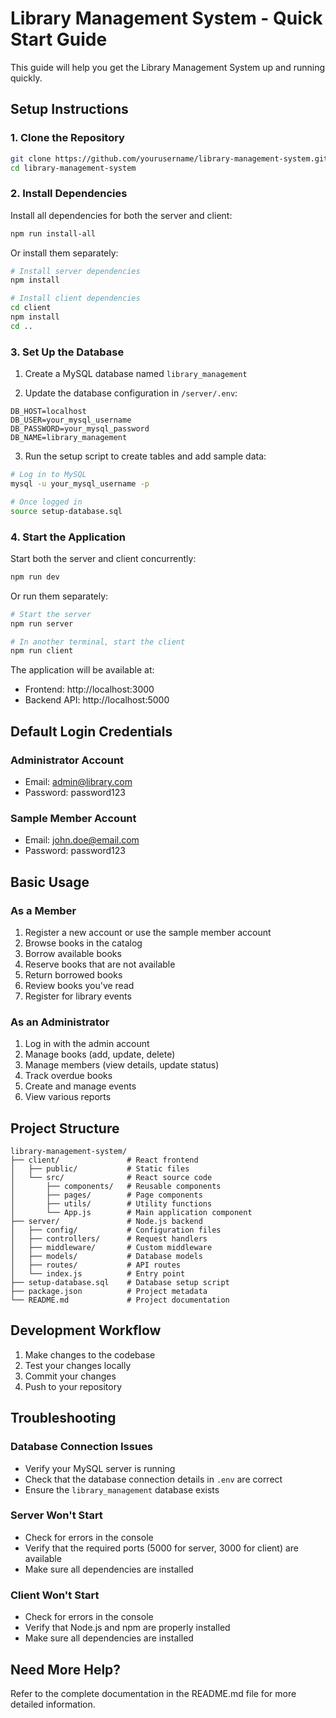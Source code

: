 # Library Management System - Quick Start Guide

This guide will help you get the Library Management System up and running quickly.

## Setup Instructions

### 1. Clone the Repository

```bash
git clone https://github.com/yourusername/library-management-system.git
cd library-management-system
```

### 2. Install Dependencies

Install all dependencies for both the server and client:

```bash
npm run install-all
```

Or install them separately:

```bash
# Install server dependencies
npm install

# Install client dependencies
cd client
npm install
cd ..
```

### 3. Set Up the Database

1. Create a MySQL database named `library_management`

2. Update the database configuration in `/server/.env`:

```
DB_HOST=localhost
DB_USER=your_mysql_username
DB_PASSWORD=your_mysql_password
DB_NAME=library_management
```

3. Run the setup script to create tables and add sample data:

```bash
# Log in to MySQL
mysql -u your_mysql_username -p

# Once logged in
source setup-database.sql
```

### 4. Start the Application

Start both the server and client concurrently:

```bash
npm run dev
```

Or run them separately:

```bash
# Start the server
npm run server

# In another terminal, start the client
npm run client
```

The application will be available at:
- Frontend: http://localhost:3000
- Backend API: http://localhost:5000

## Default Login Credentials

### Administrator Account
- Email: admin@library.com
- Password: password123

### Sample Member Account
- Email: john.doe@email.com
- Password: password123

## Basic Usage

### As a Member
1. Register a new account or use the sample member account
2. Browse books in the catalog
3. Borrow available books
4. Reserve books that are not available
5. Return borrowed books
6. Review books you've read
7. Register for library events

### As an Administrator
1. Log in with the admin account
2. Manage books (add, update, delete)
3. Manage members (view details, update status)
4. Track overdue books
5. Create and manage events
6. View various reports

## Project Structure

```
library-management-system/
├── client/               # React frontend
│   ├── public/           # Static files
│   └── src/              # React source code
│       ├── components/   # Reusable components
│       ├── pages/        # Page components
│       ├── utils/        # Utility functions
│       └── App.js        # Main application component
├── server/               # Node.js backend
│   ├── config/           # Configuration files
│   ├── controllers/      # Request handlers
│   ├── middleware/       # Custom middleware
│   ├── models/           # Database models
│   ├── routes/           # API routes
│   └── index.js          # Entry point
├── setup-database.sql    # Database setup script
├── package.json          # Project metadata
└── README.md             # Project documentation
```

## Development Workflow

1. Make changes to the codebase
2. Test your changes locally
3. Commit your changes
4. Push to your repository

## Troubleshooting

### Database Connection Issues
- Verify your MySQL server is running
- Check that the database connection details in `.env` are correct
- Ensure the `library_management` database exists

### Server Won't Start
- Check for errors in the console
- Verify that the required ports (5000 for server, 3000 for client) are available
- Make sure all dependencies are installed

### Client Won't Start
- Check for errors in the console
- Verify that Node.js and npm are properly installed
- Make sure all dependencies are installed

## Need More Help?

Refer to the complete documentation in the README.md file for more detailed information.